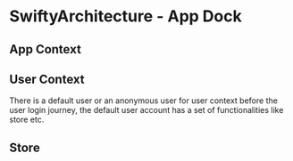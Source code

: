 #  SwiftyArchitecture - App Dock

## App Context

## User Context

There is a default user or an anonymous user for user context before the user login journey, the default user account has a set of functionalities like store etc. 

## Store 


